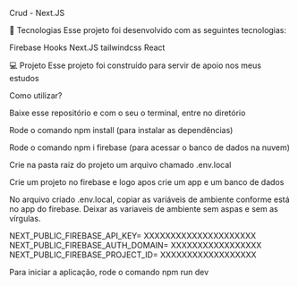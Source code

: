 Crud - Next.JS

🚀 Tecnologias
Esse projeto foi desenvolvido com as seguintes tecnologias:

Firebase
Hooks
Next.JS
tailwindcss
React

💻 Projeto
Esse projeto foi construído para servir de apoio nos meus estudos 

Como utilizar?

Baixe esse repositório e com o seu o terminal, entre no diretório

Rode o comando npm install (para instalar as dependências)

Rode o comando npm i firebase (para acessar o banco de dados na nuvem)

Crie na pasta raiz do projeto um arquivo chamado .env.local

Crie um projeto no firebase e logo apos crie um app e um banco de dados

No arquivo criado .env.local, copiar as variáveis de ambiente conforme está no app do firebase. 
Deixar as variaveis de ambiente sem aspas e sem as vírgulas. 

NEXT_PUBLIC_FIREBASE_API_KEY= XXXXXXXXXXXXXXXXXXXXX
NEXT_PUBLIC_FIREBASE_AUTH_DOMAIN= XXXXXXXXXXXXXXXXX
NEXT_PUBLIC_FIREBASE_PROJECT_ID= XXXXXXXXXXXXXXXXXX

Para iniciar a aplicação, rode o comando npm run dev 

